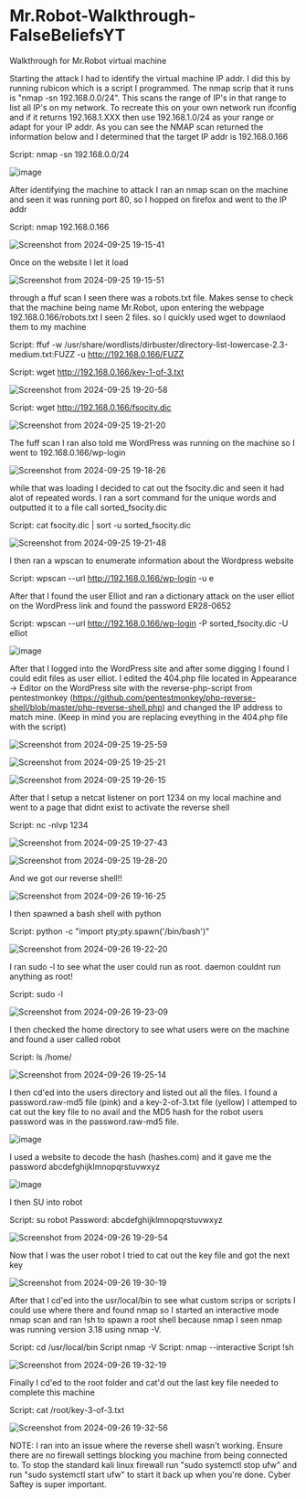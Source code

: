 # Mr.Robot-Walkthrough-FalseBeliefsYT
Walkthrough for Mr.Robot virtual machine


Starting the attack I had to identify the virtual machine IP addr. I did this by running rubicon which is a script I programmed. The nmap scrip that it runs is "nmap -sn 192.168.0.0/24". This scans the range of IP's in that range to list all IP's on my network. To recreate this on your own network run ifconfig and if it returns 192.168.1.XXX then use 192.168.1.0/24 as your range or adapt for your IP addr. As you can see the NMAP scan returned the information below and I determined that the target IP addr is 192.168.0.166

Script: nmap -sn 192.168.0.0/24

![image](https://github.com/user-attachments/assets/2f567524-3325-406a-8160-a38b03c63eb0)

After identifying the machine to attack I ran an nmap scan on the machine and seen it was running port 80, so I hopped on firefox and went to the IP addr

Script: nmap 192.168.0.166


![Screenshot from 2024-09-25 19-15-41](https://github.com/user-attachments/assets/babb5a6b-d851-46ac-9bfa-4d2fe35515da)

Once on the website I let it load

![Screenshot from 2024-09-25 19-15-51](https://github.com/user-attachments/assets/25d625f3-5497-4e4d-8f48-0e30e50b6241)

through a ffuf scan I seen there was a robots.txt file. Makes sense to check that the machine being name Mr.Robot, upon entering the webpage 192.168.0.166/robots.txt I seen 2 files. so I quickly used wget to downlaod them to my machine

Script: ffuf -w /usr/share/wordlists/dirbuster/directory-list-lowercase-2.3-medium.txt:FUZZ -u http://192.168.0.166/FUZZ

Script: wget http://192.168.0.166/key-1-of-3.txt

![Screenshot from 2024-09-25 19-20-58](https://github.com/user-attachments/assets/43f0ccde-d435-470b-b11e-e7c95c19e856)

Script: wget http://192.168.0.166/fsocity.dic

![Screenshot from 2024-09-25 19-21-20](https://github.com/user-attachments/assets/1615f6b9-eb4b-4d6f-9a57-fadb9ca2d93c)

The fuff scan I ran also told me WordPress was running on the machine so I went to 192.168.0.166/wp-login

![Screenshot from 2024-09-25 19-18-26](https://github.com/user-attachments/assets/55610244-c20d-4f6e-bc7d-3112100e6c29)

while that was loading I decided to cat out the fsocity.dic and seen it had alot of repeated words. I ran a sort command for the unique words and outputted it to a file call sorted_fsocity.dic

Script: cat fsocity.dic | sort -u sorted_fsocity.dic

![Screenshot from 2024-09-25 19-21-48](https://github.com/user-attachments/assets/2fee498f-8953-4aae-bb65-973431778bd8)

I then ran a wpscan to enumerate information about the Wordpress website

Script: wpscan --url http://192.168.0.166/wp-login -u e

After that I found the user Elliot and ran a dictionary attack on the user elliot on the WordPress link and found the password ER28-0652

Script: wpscan --url http://192.168.0.166/wp-login -P sorted_fsocity.dic -U elliot

![image](https://github.com/user-attachments/assets/ad93a3bd-4968-4fc1-8024-dc00ab702a55)

After that I logged into the WordPress site and after some digging I found I could edit files as user elliot. I edited the 404.php file located in Appearance -> Editor on the WordPress site with the reverse-php-script from pentestmonkey (https://github.com/pentestmonkey/php-reverse-shell/blob/master/php-reverse-shell.php) and changed the IP address to match mine. (Keep in mind you are replacing eveything in the 404.php file with the script)

![Screenshot from 2024-09-25 19-25-59](https://github.com/user-attachments/assets/e0b4c368-5bc7-4631-aa7b-9f53a26e5502)

![Screenshot from 2024-09-25 19-25-21](https://github.com/user-attachments/assets/7cc156ad-cade-4d09-be02-b6d82d2f180b)

![Screenshot from 2024-09-25 19-26-15](https://github.com/user-attachments/assets/b910d9dd-1454-41b8-b181-11f63d2aa7ff)

After that I setup a netcat listener on port 1234 on my local machine and went to a page that didnt exist to activate the reverse shell

Script: nc -nlvp 1234

![Screenshot from 2024-09-25 19-27-43](https://github.com/user-attachments/assets/aef9af1f-d277-443b-a889-8a600cb8024b)

![Screenshot from 2024-09-25 19-28-20](https://github.com/user-attachments/assets/157a749a-9a86-488a-b0aa-9ff5c4c5ab97)

And we got our reverse shell!!

![Screenshot from 2024-09-26 19-16-25](https://github.com/user-attachments/assets/26f3b32f-a639-4a36-8f83-86998cf4c9b7)

I then spawned a bash shell with python

Script: python -c "import pty;pty.spawn('/bin/bash')"

![Screenshot from 2024-09-26 19-22-20](https://github.com/user-attachments/assets/20531b44-9293-4550-867e-30bfbcef487b)

I ran sudo -l to see what the user could run as root. daemon couldnt run anything as root!

Script: sudo -l

![Screenshot from 2024-09-26 19-23-09](https://github.com/user-attachments/assets/1b0b0117-d807-4256-b884-105f00e1c0f1)


I then checked the home directory to see what users were on the machine and found a user called robot

Script: ls /home/

![Screenshot from 2024-09-26 19-25-14](https://github.com/user-attachments/assets/eb437a6c-c438-48b0-963c-62b8f7cc41a8)


I then cd'ed into the users directory and listed out all the files. I found a password.raw-md5 file (pink) and a key-2-of-3.txt file (yellow) I attemped to cat out the key file to no avail and the MD5 hash for the robot users password was in the password.raw-md5 file.

![image](https://github.com/user-attachments/assets/4c12a6ae-134c-4a36-aa94-9f4f99a0cd86)

I used a website to decode the hash (hashes.com) and it gave me the password abcdefghijklmnopqrstuvwxyz

![image](https://github.com/user-attachments/assets/66d637d4-d13b-4bec-b510-f426ad9fe67b)

I then SU into robot

Script: su robot
Password: abcdefghijklmnopqrstuvwxyz

![Screenshot from 2024-09-26 19-29-54](https://github.com/user-attachments/assets/0b131049-684d-45ff-bf26-7379423eea44)

Now that I was the user robot I tried to cat out the key file and got the next key

![Screenshot from 2024-09-26 19-30-19](https://github.com/user-attachments/assets/4aa087bd-b138-4528-a4f9-d1da8b10c4ee)

After that I cd'ed into the usr/local/bin to see what custom scrips or scripts I could use where there and found nmap so I started an interactive mode nmap scan and ran !sh to spawn a root shell because nmap I seen nmap was running version 3.18 using nmap -V.

Script: cd /usr/local/bin
Script nmap -V
Script: nmap --interactive
Script !sh

![Screenshot from 2024-09-26 19-32-19](https://github.com/user-attachments/assets/61e22a49-c99f-43a1-aca9-c08856517a3e)

Finally I cd'ed to the root folder and cat'd out the last key file needed to complete this machine

Script: cat /root/key-3-of-3.txt

![Screenshot from 2024-09-26 19-32-56](https://github.com/user-attachments/assets/963aa2a4-335e-4466-b092-5c7ed02184e3)

NOTE:
I ran into an issue where the reverse shell wasn't working. Ensure there are no firewall settings blocking you machine from being connected to. To stop the standard kali linux firewall run "sudo systemctl stop ufw" and run "sudo systemctl start ufw" to start it back up when you're done. Cyber Saftey is super important.
